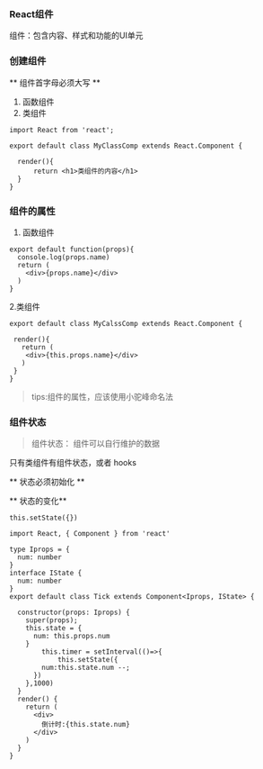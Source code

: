 ### React组件

组件：包含内容、样式和功能的UI单元



### 创建组件

** 组件首字母必须大写 ** 



1. 函数组件
2. 类组件

```tsx
import React from 'react';

export default class MyClassComp extends React.Component {
  
  render(){
      return <h1>类组件的内容</h1>
  }
}
```



### 组件的属性

1. 函数组件

```tsx
export default function(props){
  console.log(props.name)
  return (
  	<div>{props.name}</div>
  )
}

```



2.类组件

```tsx
export default class MyCalssComp extends React.Component {
  
 render(){
   return (
   	<div>{this.props.name}</div>
   )
 } 
}
```

> tips:组件的属性，应该使用小驼峰命名法



### 组件状态

> 组件状态： 组件可以自行维护的数据



只有类组件有组件状态，或者 hooks

** 状态必须初始化 **

** 状态的变化**

```tsx
this.setState({})
```

 

```tsx
import React, { Component } from 'react'

type Iprops = {
  num: number
}
interface IState {
  num: number
}
export default class Tick extends Component<Iprops, IState> {

  constructor(props: Iprops) {
    super(props);
    this.state = {
      num: this.props.num
    }
		this.timer = setInterval(()=>{
			this.setState({
        num:this.state.num --;
      })
    },1000)
  }
  render() {
    return (
      <div>
        倒计时:{this.state.num}
      </div>
    )
  }
}
```

